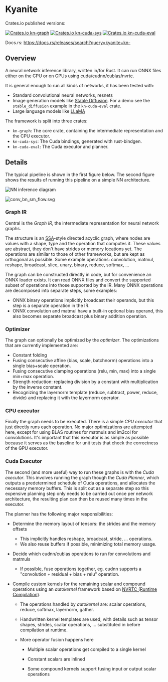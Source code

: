 # Kyanite

Crates.io published versions:

[![Crates.io kn-graph](https://img.shields.io/crates/v/kn-graph?label=kn-graph)](https://crates.io/crates/kn-graph)
[![Crates.io kn-cuda-sys](https://img.shields.io/crates/v/kn-cuda-sys?label=kn-cuda-sys)](https://crates.io/crates/kn-cuda-sys)
[![Crates.io kn-cuda-eval](https://img.shields.io/crates/v/kn-cuda-eval?label=kn-cuda-eval)](https://crates.io/crates/kn-cuda-eval)

Docs.rs: https://docs.rs/releases/search?query=kyanite+kn-

## Overview

A neural network inference library, written in/for Rust. It can run ONNX files either on the CPU or on GPUs using cuda/cudnn/cublas/nvrtc.

It is general enough to run all kinds of networks, it has been tested with:
* Standard convolutional neural networks, resnets
* Image generation models like [Stable Diffusion](https://arxiv.org/abs/2112.10752). For a demo see the `stable_diffusion` example in the `kn-cuda-eval` crate.
* Large language models like [LLaMA](https://arxiv.org/abs/2302.13971)

The framework is split into three crates:
* `kn-graph`: The core crate, containing the intermediate representation and the CPU executor.
* `kn-cuda-sys`: The Cuda bindings, generated with rust-bindgen.
* `kn-cuda-eval`: The Cuda executor and planner.

## Details

The typical pipeline is shown in the first figure below. The second figure shows the results of running this pipeline on a simple NN architecture.

![NN inference diagram](./docs/arch_inference.svg)

![conv_bn_sm_flow.svg](./docs/conv_bn_sm_flow.svg)

### Graph IR

Central is the _Graph IR_, the intermediate representation for neural network graphs.

The structure is an [SSA](https://en.wikipedia.org/wiki/Static_single-assignment_form)-style directed acyclic graph, where nodes are values with a shape, type and the operation that computes it. These values are abstract, they don't have strides or memory locations yet. The operations are similar to those of other frameworks, but are kept as orthogonal as possible. Some example operations: convolution, matmul, reshape, broadcast, slice, unary, binary, reduce, softmax, ... 

The graph can be constructed directly in code, but for convenience an ONNX loader exists. It can read ONNX files and convert the supported subset of operations into those supported by the IR. Many ONNX operations are decomposed into separate steps, some examples:

* ONNX binary operations implicitly broadcast their operands, but this step is a separate operation in the IR.
* ONNX convolution and matmul have a built-in optional bias operand, this also becomes separate broadcast plus binary addition operation.

### Optimizer

The graph can optionally be optimized by the _optimizer_. The optimizations that are currently implemented are:

* Constant folding
* Fusing consecutive affine (bias, scale, batchnorm) operations into a single bias+scale operation.
* Fusing consecutive clamping operations (relu, min, max) into a single min+max operation.
* Strength reduction: replacing division by a constant with multiplication by the inverse constant.
* Recognizing the layernorm template (reduce, subtract, power, reduce, divide) and replacing it with the layernorm operator.

### CPU executor

Finally the graph needs to be executed. There is a simple _CPU executor_ that just directly runs each operation. No major optimizations are attempted here, except for using BLAS routines for matmuls and im2col for convolutions. It's important that this executor is as simple as possible because it serves as the baseline for unit tests that check the correctness of the GPU executor.

### Cuda Executor

The second (and more useful) way to run these graphs is with the _Cuda executor_. This involves running the graph though the _Cuda Planner_, which outputs a predetermined schedule of Cuda operations, and allocates the necessary memory buffers. This is split out as a separate step so this expensive planning step only needs to be carried out once per network architecture, the resulting plan can then be reused many times in the executor.

The planner has the following major responsibilities:

* Determine the memory layout of tensors: the strides and the memory offsets
  
  * This implicitly handles reshape, broadcast, stride, ... operations.
  * We also reuse buffers if possible, minimizing total memory usage.

* Decide which cudnn/cublas operations to run for convolutions and matmuls
  
  * If possible, fuse operations together, eg. cudnn supports a "convolution + residual + bias + relu" operation.

* Compile custom kernels for the remaining scalar and compound operations using an _autokernel_ framework based on [NVRTC (Runtime Compilation)](https://docs.nvidia.com/cuda/nvrtc/index.html).
  
  * The operations handled by *autokernel* are: scalar operations, reduce, softmax, layernorm, gather.
  
  * Handwritten kernel templates are used, with details such as tensor shapes, strides, scalar operations, ... substituted in before compilation at runtime.
  
  * More operator fusion happens here
    
    * Multiple scalar operations get compiled to a single kernel
    
    * Constant scalars are inlined
    
    * Some compound kernels support fusing input or output scalar operations
